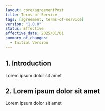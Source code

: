 ```yaml
---
layout: core/agreementPost
title: Terms of Service
tags: [agreement, terms-of-service]
version: "1.0.0"
status: Effective
effective_date: 2025/01/01
summary_of_changes:
  - Initial Version
---
```


## 1. Introduction

Lorem ipsum dolor sit amet

## 2. Lorem ipsum dolor sit amet

Lorem ipsum dolor sit amet

